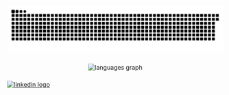 <img src="https://raw.githubusercontent.com/VamPars/VamPars/output/snake.svg" alt="Snake animation" />

###

<div align="center">
  <img src="https://github-readme-stats.vercel.app/api/top-langs?username=VamPars&locale=en&hide_title=false&layout=compact&card_width=320&langs_count=5&theme=dark&hide_border=false&order=2" height="150" alt="languages graph"  />
</div>

###

<div align="left">
  <a href="www.linkedin.com/in/vampars6985" target="_blank">
    <img src="https://raw.githubusercontent.com/maurodesouza/profile-readme-generator/master/src/assets/icons/social/linkedin/default.svg" width="52" height="40" alt="linkedin logo"  />
  </a>
</div>

###
